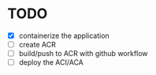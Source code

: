 # TODO

- [x] containerize the application
- [ ] create ACR
- [ ] build/push to ACR with github workflow
- [ ] deploy the ACI/ACA
